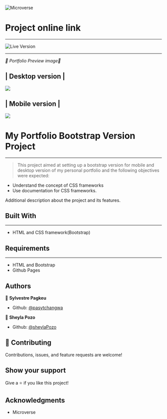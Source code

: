 ![Microverse](https://img.shields.io/badge/Microverse-blueviolet)

# Project online link
---
![Live Version](https://pasytchangwa.github.io/Bootstrap-Project/)

---

*💛 Portfolio Preview image💛*

|              Desktop version                     |                  
---------------------------------------------------
![](https://user-images.githubusercontent.com/54015740/123253767-74dff180-d4b3-11eb-99b0-3337e1a4e374.png)

|              Mobile version                       |
----------------------------------------------------
![](https://user-images.githubusercontent.com/54015740/123253771-75788800-d4b3-11eb-8639-d57342eb6f09.png)

# My Portfolio Bootstrap Version Project
------

> This project aimed at setting up a bootstrap version for mobile and desktop version of my personal portfolio and the following objectives were expected:

- Understand the concept of CSS frameworks
- Use documentation for CSS frameworks.

Additional description about the project and its features.

## Built With
---

- HTML and CSS framework(Bootstrap)

## Requirements
---

- HTML and Bootstrap
- Github Pages


## Authors

👤 **Sylvestre Pagkeu**

- Github: [@pasytchangwa](https://github.com/pasytchangwa)

👤 **Sheyla Pozo**

- Github: [@sheylaPozo](https://github.com/sheylaPozo)

## 🤝 Contributing

Contributions, issues, and feature requests are welcome!

## Show your support

Give a ⭐️ if you like this project!

## Acknowledgments

- Microverse

